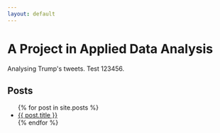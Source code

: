 ```yaml
---
layout: default
---
```


# A Project in Applied Data Analysis

Analysing Trump's tweets. Test 123456.

## Posts

<ul>
  {% for post in site.posts %}
    <li>
      <a href="{{ post.url }}">{{ post.title }}</a>
    </li>
  {% endfor %}
</ul>
